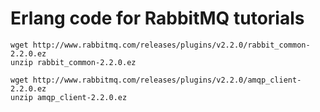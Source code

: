 # Erlang code for RabbitMQ tutorials #

    wget http://www.rabbitmq.com/releases/plugins/v2.2.0/rabbit_common-2.2.0.ez
    unzip rabbit_common-2.2.0.ez

    wget http://www.rabbitmq.com/releases/plugins/v2.2.0/amqp_client-2.2.0.ez
    unzip amqp_client-2.2.0.ez

